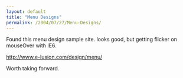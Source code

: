 ```yaml
---
layout: default
title: "Menu Designs"
permalink: /2004/07/27/Menu-Designs/
---
```


<P>Found this menu design sample site. looks good, but getting flicker on mouseOver with IE6.</P>
<P><A class="" href="http://www.e-lusion.com/design/menu/" target=_blank>http://www.e-lusion.com/design/menu/</A></P>
<P>Worth taking forward.</P>